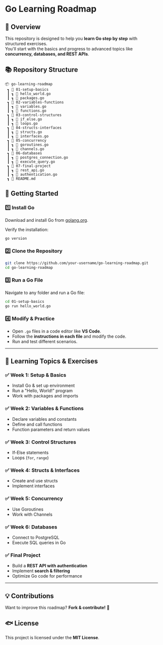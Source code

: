 # Go Learning Roadmap

## 📌 Overview

This repository is designed to help you **learn Go step by step** with structured exercises.  
You'll start with the basics and progress to advanced topics like **concurrency, databases, and REST APIs**.

## 📚 Repository Structure

```
📦 go-learning-roadmap
 ┓ 📂 01-setup-basics
 ┃ ┓ 📄 hello_world.go
 ┃ ┓ 📄 packages.go
 ┓ 📂 02-variables-functions
 ┃ ┓ 📄 variables.go
 ┃ ┓ 📄 functions.go
 ┓ 📂 03-control-structures
 ┃ ┓ 📄 if_else.go
 ┃ ┓ 📄 loops.go
 ┓ 📂 04-structs-interfaces
 ┃ ┓ 📄 structs.go
 ┃ ┓ 📄 interfaces.go
 ┓ 📂 05-concurrency
 ┃ ┓ 📄 goroutines.go
 ┃ ┓ 📄 channels.go
 ┓ 📂 06-databases
 ┃ ┓ 📄 postgres_connection.go
 ┃ ┓ 📄 execute_query.go
 ┓ 📂 07-final-project
 ┃ ┓ 📄 rest_api.go
 ┃ ┓ 📄 authentication.go
 ┓ 📄 README.md
```

## 🚀 Getting Started

### 1️⃣ Install Go

Download and install Go from [golang.org](https://go.dev/dl/).

Verify the installation:

```sh
go version
```

### 2️⃣ Clone the Repository

```sh
git clone https://github.com/your-username/go-learning-roadmap.git
cd go-learning-roadmap
```

### 3️⃣ Run a Go File

Navigate to any folder and run a Go file:

```sh
cd 01-setup-basics
go run hello_world.go
```

### 4️⃣ Modify & Practice

- Open `.go` files in a code editor like **VS Code**.
- Follow the **instructions in each file** and modify the code.
- Run and test different scenarios.

---

## 📝 Learning Topics & Exercises

### ✅ **Week 1: Setup & Basics**

- Install Go & set up environment
- Run a "Hello, World!" program
- Work with packages and imports

### ✅ **Week 2: Variables & Functions**

- Declare variables and constants
- Define and call functions
- Function parameters and return values

### ✅ **Week 3: Control Structures**

- If-Else statements
- Loops (`for`, `range`)

### ✅ **Week 4: Structs & Interfaces**

- Create and use structs
- Implement interfaces

### ✅ **Week 5: Concurrency**

- Use Goroutines
- Work with Channels

### ✅ **Week 6: Databases**

- Connect to PostgreSQL
- Execute SQL queries in Go

### ✅ **Final Project**

- Build a **REST API with authentication**
- Implement **search & filtering**
- Optimize Go code for performance

---

## 💡 Contributions

Want to improve this roadmap? **Fork & contribute!** 🚀

## 🐟 License

This project is licensed under the **MIT License**.
